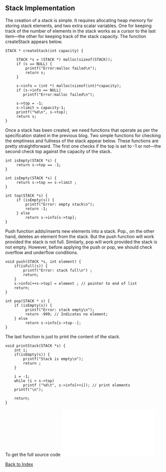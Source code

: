 ## Stack Implementation

The creation of a stack is simple. It requires allocating heap memory for storing stack elements, and two extra scalar 
variables. One for keeping track of the number of elements in the stack works as a cursor to the last item—the other for keeping 
track of the stack capacity. The function createStack appears below.
``` 
STACK * createStack(int capacity) {

     STACK *s = (STACK *) malloc(sizeof(STACK));
     if (s == NULL) {
         printf("Error:malloc failed\n");
         return s;
     }

     s->info = (int *) malloc(sizeof(int)*capacity);    
     if (s->info == NULL)
        printf("Error:malloc failed\n");
 
     s->top = -1;
     s->limit = capacity-1;
     printf("%d\n", s->top);
     return s;          
}
```

Once a stack has been created, we need functions that operate as per the specification stated in the previous blog. Two simple 
functions for checking the emptiness and fullness of the stack appear below. These functions are pretty straightforward. The 
first one checks if the top is set to -1 or not—the second check top against the capacity of the stack.
```
int isEmpty(STACK *s) {
     return s->top == -1;
}

int isEmpty(STACK *s) {
     return s->top == s->limit ;
}

int top(STACK *s) {
     if (isEmpty(s)) {
         printf("Error: empty stack\n");
         return -1;
     } else 
         return s->info[s->top]; 
}
```
Push function adds/inserts new elements into a stack. Pop., on the other hand, deletes an element from the stack. But the push 
function will work provided the stack is not full. Similarly, pop will work provided the stack is not empty. However, before 
applying the push or pop, we should check overflow and underflow conditions.   
```
void push(STACK *s, int element) {
    if(isFull(s)) {
        printf("Error: stack full\n") ;
        return;
    }
    s->info[++s->top] = element ; // pointer to end of list
    return;
}

int pop(STACK * s) {
    if (isEmpty(s)) {
         printf("Error: stack empty\n");
         return -999; // Indicates no element;
    } else
         return s->info[s->top--];
}
```
The last function is just to print the content of the stack.  
```
void printStack(STACK *s) {
    int i;
    if(isEmpty(s)) {
        printf("Stack is empty\n");
        return ;
    }

    i = -1;
    while (i < s->top)
        printf ("%d\t", s->info[++i]); // print elements
    printf("\n");
    
    return;
}
```
To get the full source code ![click here](../CODES/stackInC.md)

[Back to Index](https://rkgIITBh.github.io/data-structures.github.io)
